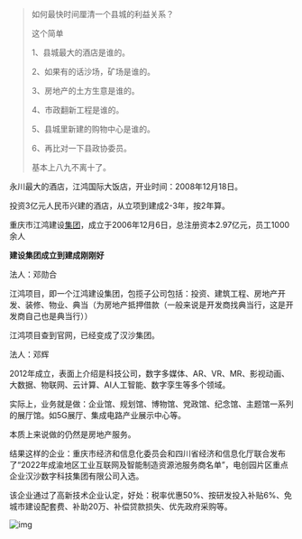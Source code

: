 

> 如何最快时间厘清一个县城的利益关系？
>
> 这个简单
>
> 1、县城最大的酒店是谁的。
>
> 2、如果有的话沙场，矿场是谁的。
>
> 3、房地产的土方生意是谁的。
>
> 4、市政翻新工程是谁的。
>
> 5、县城里新建的购物中心是谁的。
>
> 6、再比对一下县政协委员。
>
> 基本上八九不离十了。

永川最大的酒店，江鸿国际大饭店，开业时间：2008年12月18日。

投资3亿元人民币兴建的酒店，从立项到建成2-3年，按2年算。

重庆市江鸿建设[集团](https://baike.baidu.com/item/集团?fromModule=lemma_inlink)，成立于2006年12月6日，总注册资本2.97亿元，员工1000余人

**建设集团成立到建成刚刚好**

法人：邓勋合

江鸿项目，即一个江鸿建设集团，包揽子公司包括：投资、建筑工程、房地产开发、装修、物业、典当（为房地产抵押借款（一般来说是开发商找典当行，这是开发商自己也是典当行））

江鸿项目查到官网，已经变成了汉沙集团。

法人：邓辉

2012年成立，表面上介绍是科技公司，数字多媒体、AR、VR、MR、影视动画、大数据、物联网、云计算、AI人工智能、数字孪生等多个领域。

实际上，业务就是做：企业馆、规划馆、博物馆、党政馆、纪念馆、主题馆一系列的展厅馆。如5G展厅、集成电路产业展示中心等。

本质上来说做的仍然是房地产服务。

结果这样的企业：重庆市经济和信息化委员会和四川省经济和信息化厅联合发布了“2022年成渝地区工业互联网及智能制造资源池服务商名单”，电创园片区重点企业汉沙数字科技集团有限公司入选。

该企业通过了高新技术企业认定，好处：税率优惠50%、按研发投入补贴6%、免城市建设配套费、补助20万、补偿贷款损失、优先政府采购等。

 ![img](https://cqhansa.com/uploads/202209203106.JPG)

